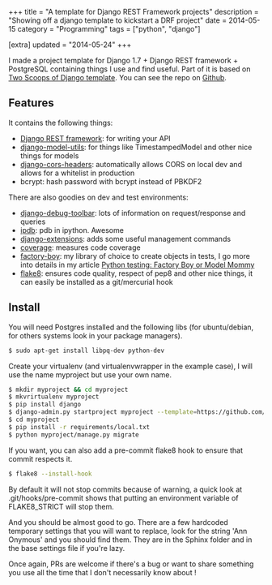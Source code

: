 +++
title = "A template for Django REST Framework projects"
description = "Showing off a django template to kickstart a DRF project"
date = 2014-05-15
category = "Programming"
tags = ["python", "django"]

[extra]
updated = "2014-05-24"
+++


I made a project template for Django 1.7 + Django REST framework + PostgreSQL containing things I use and find useful.
Part of it is based on [Two Scoops of Django template](https://github.com/twoscoops/django-twoscoops-project).
You can see the repo on [Github](https://github.com/Keats/django-drf-template).

## Features

It contains the following things:

- [Django REST framework](http://www.django-rest-framework.org/): for writing your API
- [django-model-utils](https://django-model-utils.readthedocs.org/en/latest/): for things like TimestampedModel and other nice things for models
- [django-cors-headers](https://github.com/ottoyiu/django-cors-headers): automatically allows CORS on local dev and allows for a whitelist in production
- bcrypt: hash password with bcrypt instead of PBKDF2

There are also goodies on dev and test environments:

- [django-debug-toolbar](https://github.com/django-debug-toolbar/django-debug-toolbar): lots of information on request/response and queries
- [ipdb](https://pypi.python.org/pypi/ipdb): pdb in ipython. Awesome
- [django-extensions](https://github.com/django-extensions/django-extensions): adds some useful management commands
- [coverage](http://nedbatchelder.com/code/coverage/): measures code coverage
- [factory-boy](https://factoryboy.readthedocs.org/en/latest/): my library of choice to create objects in tests, I go more into details in my article [Python testing: Factory Boy or Model Mommy](http://vincent.is/using-factory-boy-or-model-mommy/)
- [flake8](https://flake8.readthedocs.org): ensures code quality, respect of pep8 and other nice things, it can easily be installed as a git/mercurial hook

## Install
You will need Postgres installed and the following libs (for ubuntu/debian, for others systems look in your package managers).

```bash
$ sudo apt-get install libpq-dev python-dev
```

Create your virtualenv (and virtualenvwrapper in the example case), I will use the name myproject but use your own name.

```bash
$ mkdir myproject && cd myproject
$ mkvrirtualenv myproject
$ pip install django
$ django-admin.py startproject myproject --template=https://github.com/Keats/django-drf-template/archive/master.zip
$ cd myproject
$ pip install -r requirements/local.txt
$ python myproject/manage.py migrate
```

If you want, you can also add a pre-commit flake8 hook to ensure that commit respects it.

```bash
$ flake8 --install-hook
```

By default it will not stop commits because of warning, a quick look at .git/hooks/pre-commit shows that putting an environment variable of FLAKE8_STRICT will stop them.

And you should be almost good to go.
There are a few hardcoded temporary settings that you will want to replace, look for the string 'Ann Onymous' and you should find them.
They are in the Sphinx folder and in the base settings file if you're lazy.

Once again, PRs are welcome if there's a bug or want to share something you use all the time that I don't necessarily know about !
